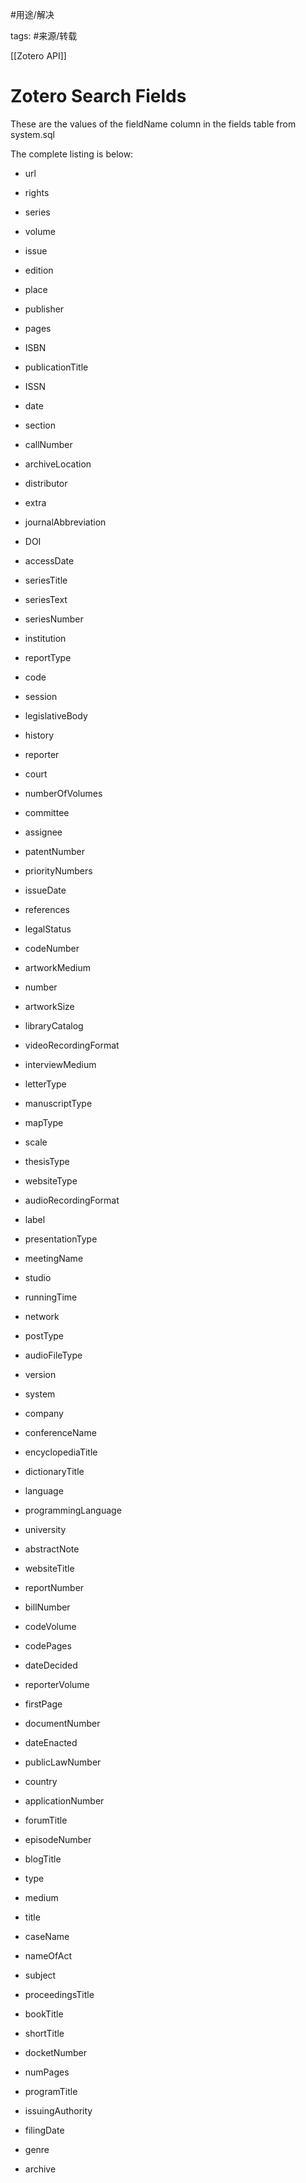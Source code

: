 #用途/解决
    
tags: #来源/转载 


[[Zotero API]]


# Zotero Search Fields


These are the values of the fieldName column in the fields table from system.sql 

The complete listing is below:

-   url
    
-   rights
    
-   series
    
-   volume
    
-   issue
    
-   edition
    
-   place
    
-   publisher
    
-   pages
    
-   ISBN
    
-   publicationTitle
    
-   ISSN
    
-   date
    
-   section
    
-   callNumber
    
-   archiveLocation
    
-   distributor
    
-   extra
    
-   journalAbbreviation
    
-   DOI
    
-   accessDate
    
-   seriesTitle
    
-   seriesText
    
-   seriesNumber
    
-   institution
    
-   reportType
    
-   code
    
-   session
    
-   legislativeBody
    
-   history
    
-   reporter
    
-   court
    
-   numberOfVolumes
    
-   committee
    
-   assignee
    
-   patentNumber
    
-   priorityNumbers
    
-   issueDate
    
-   references
    
-   legalStatus
    
-   codeNumber
    
-   artworkMedium
    
-   number
    
-   artworkSize
    
-   libraryCatalog
    
-   videoRecordingFormat
    
-   interviewMedium
    
-   letterType
    
-   manuscriptType
    
-   mapType
    
-   scale
    
-   thesisType
    
-   websiteType
    
-   audioRecordingFormat
    
-   label
    
-   presentationType
    
-   meetingName
    
-   studio
    
-   runningTime
    
-   network
    
-   postType
    
-   audioFileType
    
-   version
    
-   system
    
-   company
    
-   conferenceName
    
-   encyclopediaTitle
    
-   dictionaryTitle
    
-   language
    
-   programmingLanguage
    
-   university
    
-   abstractNote
    
-   websiteTitle
    
-   reportNumber
    
-   billNumber
    
-   codeVolume
    
-   codePages
    
-   dateDecided
    
-   reporterVolume
    
-   firstPage
    
-   documentNumber
    
-   dateEnacted
    
-   publicLawNumber
    
-   country
    
-   applicationNumber
    
-   forumTitle
    
-   episodeNumber
    
-   blogTitle
    
-   type
    
-   medium
    
-   title
    
-   caseName
    
-   nameOfAct
    
-   subject
    
-   proceedingsTitle
    
-   bookTitle
    
-   shortTitle
    
-   docketNumber
    
-   numPages
    
-   programTitle
    
-   issuingAuthority
    
-   filingDate
    
-   genre
    
-   archive